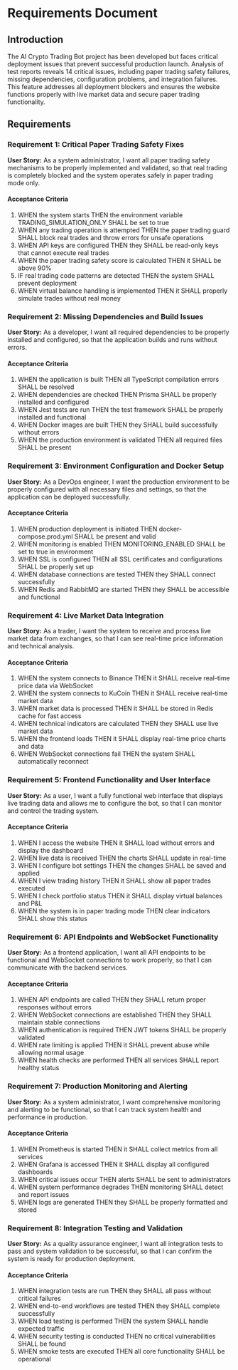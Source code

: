 # Requirements Document

## Introduction

The AI Crypto Trading Bot project has been developed but faces critical deployment issues that prevent successful production launch. Analysis of test reports reveals 14 critical issues, including paper trading safety failures, missing dependencies, configuration problems, and integration failures. This feature addresses all deployment blockers and ensures the website functions properly with live market data and secure paper trading functionality.

## Requirements

### Requirement 1: Critical Paper Trading Safety Fixes

**User Story:** As a system administrator, I want all paper trading safety mechanisms to be properly implemented and validated, so that real trading is completely blocked and the system operates safely in paper trading mode only.

#### Acceptance Criteria

1. WHEN the system starts THEN the environment variable TRADING_SIMULATION_ONLY SHALL be set to true
2. WHEN any trading operation is attempted THEN the paper trading guard SHALL block real trades and throw errors for unsafe operations
3. WHEN API keys are configured THEN they SHALL be read-only keys that cannot execute real trades
4. WHEN the paper trading safety score is calculated THEN it SHALL be above 90%
5. IF real trading code patterns are detected THEN the system SHALL prevent deployment
6. WHEN virtual balance handling is implemented THEN it SHALL properly simulate trades without real money

### Requirement 2: Missing Dependencies and Build Issues

**User Story:** As a developer, I want all required dependencies to be properly installed and configured, so that the application builds and runs without errors.

#### Acceptance Criteria

1. WHEN the application is built THEN all TypeScript compilation errors SHALL be resolved
2. WHEN dependencies are checked THEN Prisma SHALL be properly installed and configured
3. WHEN Jest tests are run THEN the test framework SHALL be properly installed and functional
4. WHEN Docker images are built THEN they SHALL build successfully without errors
5. WHEN the production environment is validated THEN all required files SHALL be present

### Requirement 3: Environment Configuration and Docker Setup

**User Story:** As a DevOps engineer, I want the production environment to be properly configured with all necessary files and settings, so that the application can be deployed successfully.

#### Acceptance Criteria

1. WHEN production deployment is initiated THEN docker-compose.prod.yml SHALL be present and valid
2. WHEN monitoring is enabled THEN MONITORING_ENABLED SHALL be set to true in environment
3. WHEN SSL is configured THEN all SSL certificates and configurations SHALL be properly set up
4. WHEN database connections are tested THEN they SHALL connect successfully
5. WHEN Redis and RabbitMQ are started THEN they SHALL be accessible and functional

### Requirement 4: Live Market Data Integration

**User Story:** As a trader, I want the system to receive and process live market data from exchanges, so that I can see real-time price information and technical analysis.

#### Acceptance Criteria

1. WHEN the system connects to Binance THEN it SHALL receive real-time price data via WebSocket
2. WHEN the system connects to KuCoin THEN it SHALL receive real-time market data
3. WHEN market data is processed THEN it SHALL be stored in Redis cache for fast access
4. WHEN technical indicators are calculated THEN they SHALL use live market data
5. WHEN the frontend loads THEN it SHALL display real-time price charts and data
6. WHEN WebSocket connections fail THEN the system SHALL automatically reconnect

### Requirement 5: Frontend Functionality and User Interface

**User Story:** As a user, I want a fully functional web interface that displays live trading data and allows me to configure the bot, so that I can monitor and control the trading system.

#### Acceptance Criteria

1. WHEN I access the website THEN it SHALL load without errors and display the dashboard
2. WHEN live data is received THEN the charts SHALL update in real-time
3. WHEN I configure bot settings THEN the changes SHALL be saved and applied
4. WHEN I view trading history THEN it SHALL show all paper trades executed
5. WHEN I check portfolio status THEN it SHALL display virtual balances and P&L
6. WHEN the system is in paper trading mode THEN clear indicators SHALL show this status

### Requirement 6: API Endpoints and WebSocket Functionality

**User Story:** As a frontend application, I want all API endpoints to be functional and WebSocket connections to work properly, so that I can communicate with the backend services.

#### Acceptance Criteria

1. WHEN API endpoints are called THEN they SHALL return proper responses without errors
2. WHEN WebSocket connections are established THEN they SHALL maintain stable connections
3. WHEN authentication is required THEN JWT tokens SHALL be properly validated
4. WHEN rate limiting is applied THEN it SHALL prevent abuse while allowing normal usage
5. WHEN health checks are performed THEN all services SHALL report healthy status

### Requirement 7: Production Monitoring and Alerting

**User Story:** As a system administrator, I want comprehensive monitoring and alerting to be functional, so that I can track system health and performance in production.

#### Acceptance Criteria

1. WHEN Prometheus is started THEN it SHALL collect metrics from all services
2. WHEN Grafana is accessed THEN it SHALL display all configured dashboards
3. WHEN critical issues occur THEN alerts SHALL be sent to administrators
4. WHEN system performance degrades THEN monitoring SHALL detect and report issues
5. WHEN logs are generated THEN they SHALL be properly formatted and stored

### Requirement 8: Integration Testing and Validation

**User Story:** As a quality assurance engineer, I want all integration tests to pass and system validation to be successful, so that I can confirm the system is ready for production deployment.

#### Acceptance Criteria

1. WHEN integration tests are run THEN they SHALL all pass without critical failures
2. WHEN end-to-end workflows are tested THEN they SHALL complete successfully
3. WHEN load testing is performed THEN the system SHALL handle expected traffic
4. WHEN security testing is conducted THEN no critical vulnerabilities SHALL be found
5. WHEN smoke tests are executed THEN all core functionality SHALL be operational